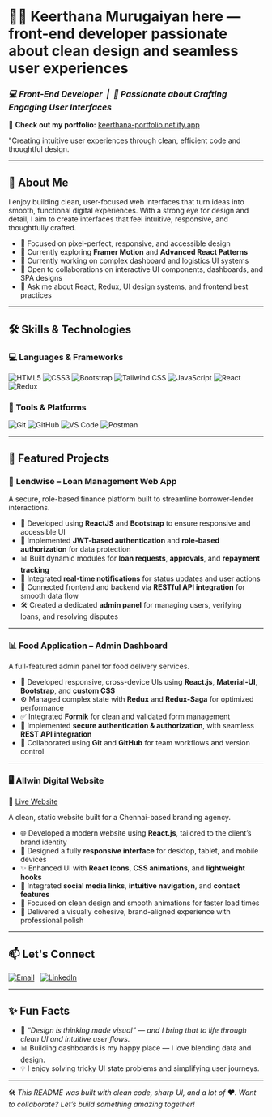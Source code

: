 # 👩‍💻 Keerthana Murugaiyan here — front-end developer passionate about clean design and seamless user experiences

### *💻 Front-End Developer  |  🎨 Passionate about Crafting Engaging User Interfaces*

🔗 **Check out my portfolio:** [keerthana-portfolio.netlify.app](https://keerthanamurugaiyan-44785.web.app/)

"Creating intuitive user experiences through clean, efficient code and thoughtful design.

---

## 🚀 About Me

I enjoy building clean, user-focused web interfaces that turn ideas into smooth, functional digital experiences. With a strong eye for design and detail, I aim to create interfaces that feel intuitive, responsive, and thoughtfully crafted.

- 🎯 Focused on pixel-perfect, responsive, and accessible design  
- 🌱 Currently exploring **Framer Motion** and **Advanced React Patterns**  
- 💼 Currently working on complex dashboard and logistics UI systems  
- 🤝 Open to collaborations on interactive UI components, dashboards, and SPA designs  
- 💬 Ask me about React, Redux, UI design systems, and frontend best practices  

---

## 🛠️ Skills & Technologies

### 💻 Languages & Frameworks
![HTML5](https://img.shields.io/badge/HTML5-%23E34F26.svg?style=flat&logo=html5&logoColor=white)
![CSS3](https://img.shields.io/badge/CSS3-%231572B6.svg?style=flat&logo=css3&logoColor=white)
![Bootstrap](https://img.shields.io/badge/Bootstrap-%23563D7C.svg?style=flat&logo=bootstrap&logoColor=white)
![Tailwind CSS](https://img.shields.io/badge/TailwindCSS-%230A0F25.svg?style=flat&logo=tailwind-css&logoColor=white)
![JavaScript](https://img.shields.io/badge/JavaScript-%23F7DF1E.svg?style=flat&logo=javascript&logoColor=black)
![React](https://img.shields.io/badge/React-%2361DAFB.svg?style=flat&logo=react&logoColor=black)
![Redux](https://img.shields.io/badge/Redux-%23764ABC.svg?style=flat&logo=redux&logoColor=white)

### 🧰 Tools & Platforms
![Git](https://img.shields.io/badge/Git-%23F05032.svg?style=flat&logo=git&logoColor=white)
![GitHub](https://img.shields.io/badge/GitHub-%23181717.svg?style=flat&logo=github&logoColor=white)
![VS Code](https://img.shields.io/badge/VSCode-%23007ACC.svg?style=flat&logo=visual-studio-code&logoColor=white)
![Postman](https://img.shields.io/badge/Postman-%23FF6C37.svg?style=flat&logo=postman&logoColor=white)

---

## 🌟 Featured Projects

### 🧾 **Lendwise – Loan Management Web App**

A secure, role-based finance platform built to streamline borrower-lender interactions.

* 🧱 Developed using **ReactJS** and **Bootstrap** to ensure responsive and accessible UI
* 🔐 Implemented **JWT-based authentication** and **role-based authorization** for data protection
* 📊 Built dynamic modules for **loan requests**, **approvals**, and **repayment tracking**
* 🔔 Integrated **real-time notifications** for status updates and user actions
* 🔗 Connected frontend and backend via **RESTful API integration** for smooth data flow
* 🛠️ Created a dedicated **admin panel** for managing users, verifying loans, and resolving disputes

---

### 📊 **Food Application – Admin Dashboard**

A full-featured admin panel for food delivery services.

* 🧩 Developed responsive, cross-device UIs using **React.js**, **Material-UI**, **Bootstrap**, and **custom CSS**
* ⚙️ Managed complex state with **Redux** and **Redux-Saga** for optimized performance
* ✅ Integrated **Formik** for clean and validated form management
* 🔐 Implemented **secure authentication & authorization**, with seamless **REST API integration**
* 🔁 Collaborated using **Git** and **GitHub** for team workflows and version control

---

### 🖥️ **Allwin Digital Website**

🔗 [Live Website](https://allwindigital-vadapalani.web.app/)

A clean, static website built for a Chennai-based branding agency.

* 🌐 Developed a modern website using **React.js**, tailored to the client’s brand identity
* 📱 Designed a fully **responsive interface** for desktop, tablet, and mobile devices
* ✨ Enhanced UI with **React Icons**, **CSS animations**, and **lightweight hooks**
* 🔗 Integrated **social media links**, **intuitive navigation**, and **contact features**
* 🎯 Focused on clean design and smooth animations for faster load times
* 🎨 Delivered a visually cohesive, brand-aligned experience with professional polish

---

## 📫 Let's Connect

[![Email](https://img.icons8.com/ios-filled/24/000000/email.png)](mailto:keerthanamurugaiyan@gmail.com)
&nbsp;
[![LinkedIn](https://img.icons8.com/ios-filled/24/000000/linkedin.png)](https://www.linkedin.com/in/keerthana-murugaiyan)

---

## ✨ Fun Facts

- 🎨 *“Design is thinking made visual” — and I bring that to life through clean UI and intuitive user flows.*  
- 📊 Building dashboards is my happy place — I love blending data and design.  
- 💡 I enjoy solving tricky UI state problems and simplifying user journeys.  

---

🛠 *This README was built with clean code, sharp UI, and a lot of ❤️. Want to collaborate? Let’s build something amazing together!*
